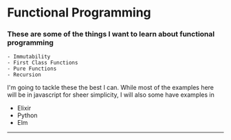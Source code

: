 # Functional Programming

<h3> These are some of the things I want to learn about functional programming </h3>

```
- Immutability
- First Class Functions
- Pure Functions
- Recursion
```


<p> I'm going to tackle these the best I can. While most of the examples here will be in javascript for sheer simplicity, I will also some have examples in </p> 
<ul>
  <li>Elixir</li>
  <li>Python</li>
  <li>Elm</li>
</ul>
<hr>
